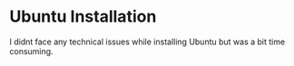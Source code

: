 # Ubuntu Installation

I didnt face any technical issues while installing Ubuntu but was a bit time consuming. 
